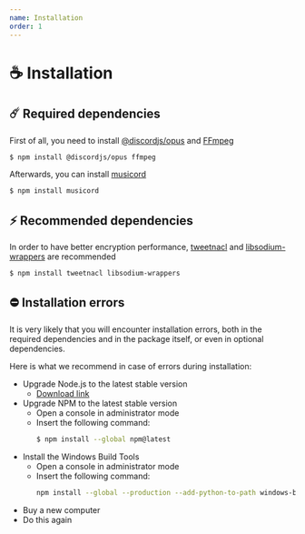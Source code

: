 ```yaml
---
name: Installation
order: 1
---
```


# ☕ Installation

## ☄️ Required dependencies

First of all, you need to install [@discordjs/opus](https://www.npmjs.com/package/@discordjs/opus) and [FFmpeg](https://www.npmjs.com/package/ffmpeg)
```sh
$ npm install @discordjs/opus ffmpeg
```

Afterwards, you can install [musicord]()
```sh
$ npm install musicord
```

## ⚡ Recommended dependencies

In order to have better encryption performance, [tweetnacl](https://www.npmjs.com/package/tweetnacl) and [libsodium-wrappers](https://www.npmjs.com/package/libsodium-wrappers) are recommended
```sh
$ npm install tweetnacl libsodium-wrappers
```

## ⛔ Installation errors

It is very likely that you will encounter installation errors, both in the required dependencies and in the package itself, or even in optional dependencies.

Here is what we recommend in case of errors during installation:
- Upgrade Node.js to the latest stable version
    - [Download link](https://nodejs.org/en/download/)
- Upgrade NPM to the latest stable version
    - Open a console in administrator mode
    - Insert the following command:
        ```sh
        $ npm install --global npm@latest
        ```
- Install the Windows Build Tools
    - Open a console in administrator mode
    - Insert the following command: 
        ```sh
        npm install --global --production --add-python-to-path windows-build-tools
        ```
- Buy a new computer
- Do this again